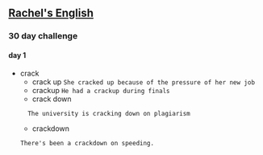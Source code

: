 ## [Rachel's English](https://www.youtube.com/watch?v=qYzl0v31Iag&list=PLrqHrGoMJdTTfIe6YBEwdhAmAqNt9N2OS&index=4)

### 30 day challenge

#### day 1

* crack
  * crack up
  `She cracked up because of the pressure of her new job`
  * crackup
  `He had a crackup during finals `
  * crack down
  ```The police are cracking down on underage drinking;
    The university is cracking down on plagiarism
  ```
  * crackdown
  ```
  There's been a crackdown on speeding.
  ```
